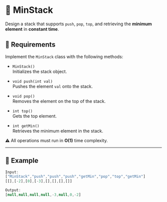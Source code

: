 # 🧱 MinStack

Design a stack that supports `push`, `pop`, `top`, and retrieving the **minimum element** in **constant time**.

## 📌 Requirements

Implement the `MinStack` class with the following methods:

- `MinStack()`  
  Initializes the stack object.

- `void push(int val)`  
  Pushes the element `val` onto the stack.

- `void pop()`  
  Removes the element on the top of the stack.

- `int top()`  
  Gets the top element.

- `int getMin()`  
  Retrieves the minimum element in the stack.

⚠️ All operations must run in **O(1)** time complexity.

---

## 📘 Example

```js
Input:
["MinStack","push","push","push","getMin","pop","top","getMin"]
[[],[-2],[0],[-3],[],[],[],[]]

Output:
[null,null,null,null,-3,null,0,-2]
